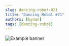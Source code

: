 ```yaml
---
slug: dancing-robot-021
title: "Dancing Robot #21"
authors: [kynan]
tags: [dancing-robot]
---
```


![Example banner](/img/stories/dancing-robot/021.PNG)
